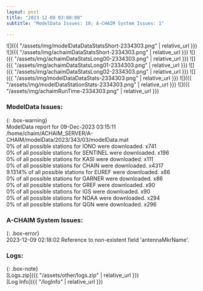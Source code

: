 ```yaml
---
layout: post
title: "2023-12-09 03:00:00"
subtitle: "ModelData Issues: 10; A-CHAIM System Issues: 1"

---
```


![]({{ "/assets/img/modelDataDataStatsShort-2334303.png" | relative_url }})
![]({{ "/assets/img/achaimDataStatsShort-2334303.png" | relative_url }})
![]({{ "/assets/img/achaimDataStatsLong00-2334303.png" | relative_url }})
![]({{ "/assets/img/achaimDataStatsLong01-2334303.png" | relative_url }})
![]({{ "/assets/img/achaimDataStatsLong02-2334303.png" | relative_url }})
![]({{ "/assets/img/modelDataDataStats-2334303.png" | relative_url }})
![]({{ "/assets/img/modelDataStationStats-2334303.png" | relative_url }})
![]({{ "/assets/img/achaimRunTime-2334303.png" | relative_url }})


### ModelData Issues:  
  
{: .box-warning}  
 ModelData report for 09-Dec-2023 03:15:11   
 /home/chaim/ACHAIM_SERVER/A-CHAIM/modelData/2023/343/03/modelData.mat   
 0% of all possible stations for IONO were downloaded. x741   
 0% of all possible stations for SENTINEL were downloaded. x196   
 0% of all possible stations for KASI were downloaded. x111   
 0% of all possible stations for CHAIN were downloaded. x4317   
 9.1314% of all possible stations for EUREF were downloaded. x86   
 0% of all possible stations for GARNER were downloaded. x86   
 0% of all possible stations for GREF were downloaded. x90   
 0% of all possible stations for IGS were downloaded. x90   
 0% of all possible stations for NOAA were downloaded. x294   
 0% of all possible stations for QGN were downloaded. x296   
  
### A-CHAIM System Issues:  
  
{: .box-error}  
2023-12-09 02:18:02 Reference to non-existent field 'antennaMkrName'.  

### Logs:  
  
{: .box-note}  
[Logs.zip]({{ "/assets/other/logs.zip" | relative_url }})  
[Log Info]({{ "/logInfo" | relative_url }})  
